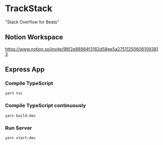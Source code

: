 # TrackStack
"Stack Overflow for Beats" 

## Notion Workspace

https://www.notion.so/invite/98f2e88984f3162d58ee5a275112506061093813

## Express App

### Compile TypeScript

`yarn tsc`

###  Compile TypeScript continuously

`yarn build:dev`

### Run Server

`yarn start:dev`

